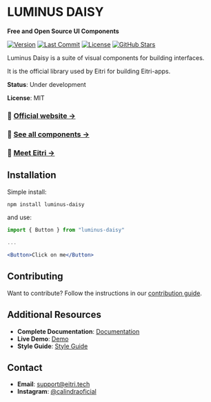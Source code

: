 
# LUMINUS DAISY

**Free and Open Source UI Components**

[![Version](https://badgen.net/github/tag/eitri-tech/luminus-daisy?label=Version&color=1AD1A5)](https://github.com/eitri-tech/luminus-daisy)
[![Last Commit](https://badgen.net/github/last-commit/eitri-tech/luminus-daisy?label=Last%20commit&color=1AD1A5)](https://github.com/eitri-tech/luminus-daisy)
[![License](https://badgen.net/github/license/eitri-tech/luminus-daisy?label=License&color=1AD1A5)](https://github.com/eitri-tech/luminus-daisy/blob/master/LICENSE)
[![GitHub Stars](https://badgen.net/github/stars/eitri-tech/luminus-daisy?label=GitHub%20stars&color=1AD1A5)](https://github.com/eitri-tech/luminus-daisy)

Luminus Daisy is a suite of visual components for building interfaces.

It is the official library used by Eitri for building Eitri-apps.

**Status**: Under development

**License**: MIT

### 📌 [Official website →](https://eitri.tech/)

### 📌 [See all components →](https://eitri.tech/components/)

### 📌 [Meet Eitri →](https://docs.eitri.tech/en/)

## Installation

Simple install:

```sh
npm install luminus-daisy
```

and use:

```jsx
import { Button } from "luminus-daisy"

...

<Button>Click on me</Button>
```

## Contributing

Want to contribute? Follow the instructions in our [contribution guide](https://github.com/tag/eitri-tech/luminus-daisy/blob/master/.github/CONTRIBUTING.md).

## Additional Resources

- **Complete Documentation**: [Documentation](https://docs.eitri.tech/en/)
- **Live Demo**: [Demo](https://eitri.tech/demo)
- **Style Guide**: [Style Guide](https://eitri.tech/style-guide)

## Contact

- **Email**: support@eitri.tech
- **Instagram**: [@calindraoficial](https://instagram.com/calindraoficial)


